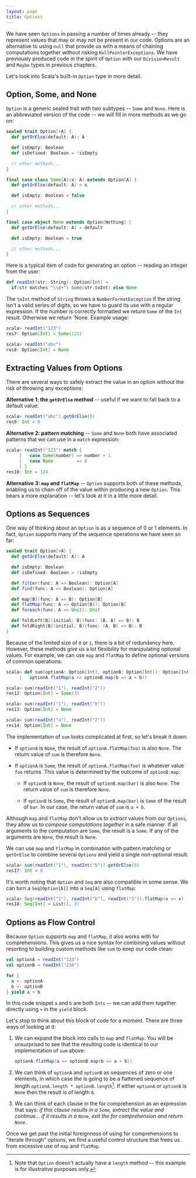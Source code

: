 ```yaml
---
layout: page
title: Options
---
```


We have seen `Options` in passing a number of times already -- they represent values that may or may not be present in our code. Options are an alternative to using `null` that provide us with a means of chaining computations together without risking `NullPointerExceptions`. We have previously produced code in the spirit of `Option` with our `DivisionResult` and `Maybe` types in previous chapters.

Let's look into Scala's built-in `Option` type in more detail.

## Option, Some, and None

`Option` is a generic sealed trait with two subtypes -- `Some` and `None`. Here is an abbreviated version of the code -- we will fill in more methods as we go on:

~~~ scala
sealed trait Option[+A] {
  def getOrElse(default: A): A

  def isEmpty: Boolean
  def isDefined: Boolean = !isEmpty

  // other methods...
}

final case class Some[A](x: A) extends Option[A] {
  def getOrElse(default: A) = x

  def isEmpty: Boolean = false

  // other methods...
}

final case object None extends Option[Nothing] {
  def getOrElse(default: A) = default

  def isEmpty: Boolean = true

  // other methods...
}
~~~

Here is a typical item of code for generating an option -- reading an integer from the user:

~~~ scala
def readInt(str: String): Option[Int] =
  if(str matches "\\d+") Some(str.toInt) else None
~~~

The `toInt` method of `String` throws a `NumberFormatException` if the string isn't a valid series of digits, so we have to guard its use with a regular expression. If the number is correctly formatted we return `Some` of the `Int` result. Otherwise we return `None. Example usage:

~~~ scala
scala> readInt("123")
res7: Option[Int] = Some(123)

scala> readInt("abc")
res8: Option[Int] = None
~~~

## Extracting Values from Options

There are several ways to safely extract the value in an option without the risk of throwing any exceptions:

**Alternative 1: the `getOrElse` method** -- useful if we want to fall back to a default value:

~~~ scala
scala> readInt("abc").getOrElse(0)
res9: Int = 0
~~~

**Alternative 2: pattern matching** -- `Some` and `None` both have associated patterns that we can use in a `match` expression:

~~~ scala
scala> readInt("123") match {
     |   case Some(number) => number + 1
     |   case None         => 0
     | }
res10: Int = 124
~~~

**Alternative 3: `map` and `flatMap`** -- `Option` supports both of these methods, enabling us to chain off of the value within producing a new `Option`. This bears a more explanation -- let's look at it in a little more detail.

## Options as Sequences

One way of thinking about an `Option` is as a sequence of 0 or 1 elements. In fact, `Option` supports many of the sequence operations we have seen so far:

~~~ scala
sealed trait Option[+A] {
  def getOrElse(default: A): A

  def isEmpty: Boolean
  def isDefined: Boolean = !isEmpty

  def filter(func: A => Boolean): Option[A]
  def find(func: A => Boolean): Option[A]

  def map[B](func: A => B): Option[B]
  def flatMap(func: A => Option[B]): Option[B]
  def foreach(func: A => Unit): Unit

  def foldLeft[B](initial: B)(func: (B, A) => B): B
  def foldRight[B](initial: B)(func: (A, B) => B): B
}
~~~

Because of the limited size of `0` or `1`, there is a bit of redundancy here. However, these methods give us a lot flexibility for manipulating optional values. For example, we can use `map` and `flatMap` to define optional versions of common operations:

~~~ scala
scala> def sum(optionA: Option[Int], optionB: Option[Int]): Option[Int] =
     |   optionA.flatMap(a => optionB.map(b => a + b))

scala> sum(readInt("1"), readInt("2"))
res12: Option[Int] = Some(3)

scala> sum(readInt("1"), readInt("b"))
res13: Option[Int] = None

scala> sum(readInt("a"), readInt("2"))
res14: Option[Int] = None
~~~

The implementation of `sum` looks complicated at first, so let's break it down:

 - If `optionA` is `None`, the result of `optionA.flatMap(foo)` is also `None`. The return value of `sum` is therefore `None`.

 - If `optionA` is `Some`, the result of `optionA.flatMap(foo)` is whatever value `foo` returns. This value is determined by the outcome of `optionB.map`:

    - If `optionB` is `None`, the result of `optionB.map(bar)` is also `None`. The return value of `sum` is therefore `None`.

    - If `optionB` is `Some`, the result of `optionB.map(bar)` is `Some` of the result of `bar`. In our case, the return value of `sum` is `a + b`.

Although `map` and `flatMap` don't allow us to *extract* values from our `Options`, they allow us to *compose computations together* in a safe manner. If all arguments to the computation are `Some`, the result is a `Some`. If any of the arguments are `None`, the result is `None`.

We can use `map` and `flatMap` in combination with pattern matching or `getOrElse` to combine several `Options` and yield a single non-optional result:

~~~ scala
scala> sum(readInt("1"), readInt("b")).getOrElse(0)
res17: Int = 0
~~~

It's worth noting that `Option` and `Seq` are also compatible in some sense. We can turn a `Seq[Option[A]]` into a `Seq[A]` using `flatMap`:

~~~ scala
scala> Seq(readInt("1"), readInt("b"), readInt("3")).flatMap(x => x)
res18: Seq[Int] = List(1, 3)
~~~

## Options as Flow Control

Because `Option` supports `map` and `flatMap`, it also works with for comprehensions. This gives us a nice syntax for combining values without resorting to building custom methods like `sum` to keep our code clean:

~~~ scala
val optionA = readInt("123")
val optionB = readInt("234")

for {
  a <- optionA
  b <- optionB
} yield a + b
~~~

In this code snippet `a` and `b` are both `Ints` -- we can add them together directly using `+` in the `yield` block.

Let's stop to think about this block of code for a moment. There are three ways of looking at it:

 1. We can expand the block into calls to `map` and `flatMap`. You will be unsurprised to see that the resulting code is identical to our implementation of `sum` above:

    ~~~ scala
    optionA.flatMap(a => optionB.map(b => a + b))
    ~~~

 2. We can think of `optionA` and `optionB` as sequences of zero or one elements, in which case the is going to be a flattened sequence of length `optionA.length * optionB.length`[^option-length]. If either `optionA` or `optionB` is `None` then the result is of length `0`.

 3. We can think of each clause in the for comprehension as an expression that says: *if this clause results in a `Some`, extract the value and continue... if it results in a `None`, exit the for comprehension and return `None`*.

Once we get past the initial foreignness of using for comprehensions to "iterate through" options, we find a useful control structure that frees us from excessive use of `map` and `flatMap`.

[^option-length]: Note that `Option` doesn't actually have a `length` method -- this example is for illustrative purposes only.

